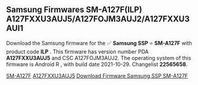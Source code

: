 <h2>Samsung Firmwares SM-A127F(ILP) A127FXXU3AUJ5/A127FOJM3AUJ2/A127FXXU3AUI1</h2>
Download the Samsung firmware for the ✅ <strong>Samsung SSP </strong> ⭐ <strong>SM-A127F</strong> with product code <strong>ILP</strong> . This firmware has version number PDA <strong>A127FXXU3AUJ5</strong> and CSC A127FOJM3AUJ2. The operating system of this firmware is Android R , with build date 2021-10-29. Changelist <strong>22565658</strong>.


[SM-A127F](https://samfirm.shop/samsung/model/SM-A127F)
[A127FXXU3AUJ5](https://samfirm.shop/samsung/pda/A127FXXU3AUJ5)
[Download Firmware Samsung SSP SM-A127F](https://samfirm.shop/samsung/firmware/470065)
